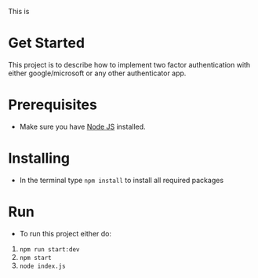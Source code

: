 This is

# Get Started

This project is to describe how to implement two factor authentication with either google/microsoft or any other authenticator app.

# Prerequisites

-   Make sure you have [Node JS](https://nodejs.org) installed.

# Installing

-   In the terminal type `npm install` to install all required packages

# Run

-   To run this project either do:

1. `npm run start:dev`
2. `npm start`
3. `node index.js`

